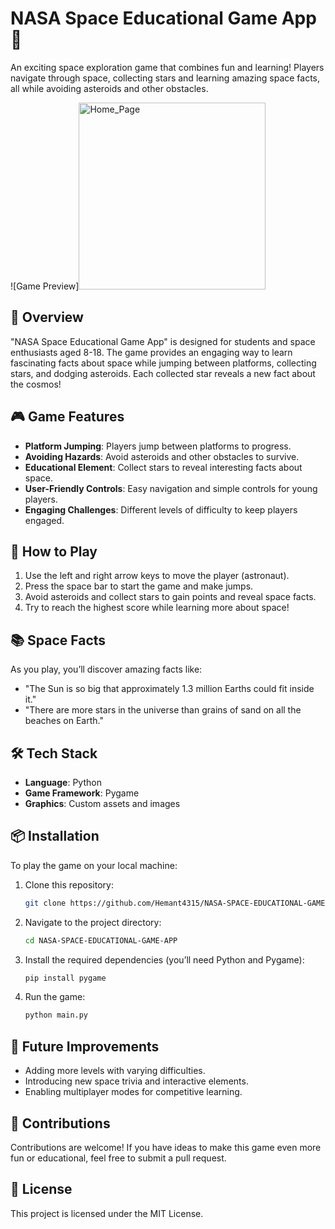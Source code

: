 # NASA Space Educational Game App 🚀

An exciting space exploration game that combines fun and learning! Players navigate through space, collecting stars and learning amazing space facts, all while avoiding asteroids and other obstacles.

![Game Preview]<img width="299" alt="Home_Page" src="https://github.com/user-attachments/assets/854d7566-22ff-455e-beee-de2b2a3ddb5e">


## 🌌 Overview
"NASA Space Educational Game App" is designed for students and space enthusiasts aged 8-18. The game provides an engaging way to learn fascinating facts about space while jumping between platforms, collecting stars, and dodging asteroids. Each collected star reveals a new fact about the cosmos!

## 🎮 Game Features
- **Platform Jumping**: Players jump between platforms to progress.
- **Avoiding Hazards**: Avoid asteroids and other obstacles to survive.
- **Educational Element**: Collect stars to reveal interesting facts about space.
- **User-Friendly Controls**: Easy navigation and simple controls for young players.
- **Engaging Challenges**: Different levels of difficulty to keep players engaged.

## 🚀 How to Play
1. Use the left and right arrow keys to move the player (astronaut).
2. Press the space bar to start the game and make jumps.
3. Avoid asteroids and collect stars to gain points and reveal space facts.
4. Try to reach the highest score while learning more about space!

## 📚 Space Facts
As you play, you’ll discover amazing facts like:
- "The Sun is so big that approximately 1.3 million Earths could fit inside it."
- "There are more stars in the universe than grains of sand on all the beaches on Earth."

## 🛠️ Tech Stack
- **Language**: Python
- **Game Framework**: Pygame
- **Graphics**: Custom assets and images

## 📦 Installation

To play the game on your local machine:

1. Clone this repository:
    ```bash
    git clone https://github.com/Hemant4315/NASA-SPACE-EDUCATIONAL-GAME-APP.git
    ```
2. Navigate to the project directory:
    ```bash
    cd NASA-SPACE-EDUCATIONAL-GAME-APP
    ```
3. Install the required dependencies (you’ll need Python and Pygame):
    ```bash
    pip install pygame
    ```
4. Run the game:
    ```bash
    python main.py
    ```

## 🎯 Future Improvements
- Adding more levels with varying difficulties.
- Introducing new space trivia and interactive elements.
- Enabling multiplayer modes for competitive learning.

## 🤝 Contributions
Contributions are welcome! If you have ideas to make this game even more fun or educational, feel free to submit a pull request.

## 📄 License
This project is licensed under the MIT License.

